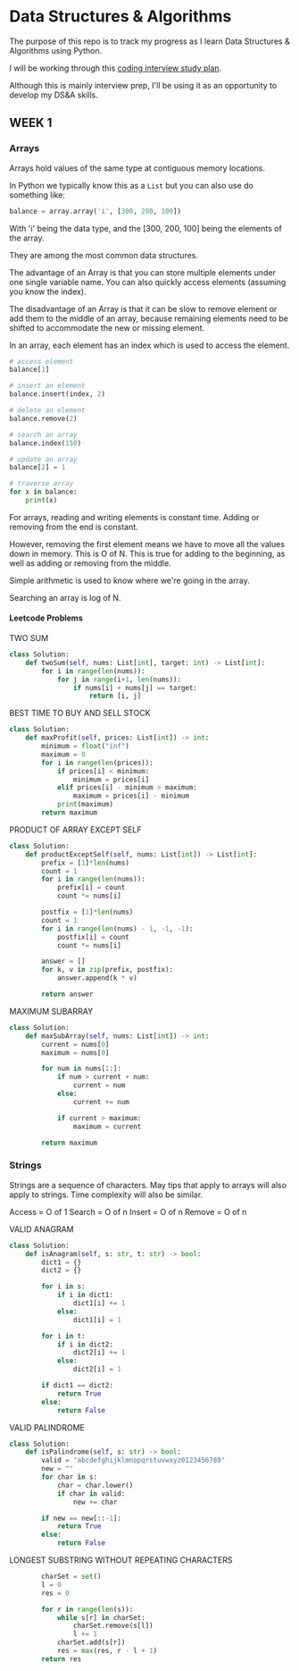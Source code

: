 # Data Structures & Algorithms

The purpose of this repo is to track my progress as I learn Data Structures & Algorithms using Python.

I will be working through this [coding interview study plan](https://www.techinterviewhandbook.org/coding-interview-study-plan/).

Although this is mainly interview prep, I'll be using it as an opportunity to develop my DS&A skills.

## WEEK 1

### Arrays

Arrays hold values of the same type at contiguous memory locations.

In Python we typically know this as a `List` but you can also use do something like:

```python
balance = array.array('i', [300, 200, 100])
```

With 'i' being the data type, and the [300, 200, 100] being the elements of the array.

They are among the most common data structures.

The advantage of an Array is that you can store multiple elements under one single variable name. You can also quickly access elements (assuming you know the index).

The disadvantage of an Array is that it can be slow to remove element or add them to the middle of an array, because remaining elements need to be shifted to accommodate the new or missing element.

In an array, each element has an index which is used to access the element.

```python
# access element
balance[1]

# insert an element
balance.insert(index, 2)

# delete an element
balance.remove(2)

# search an array
balance.index(150)

# update an array
balance[2] = 1

# traverse array
for x in balance:
    print(x)
```

For arrays, reading and writing elements is constant time. Adding or removing from the end is constant.

However, removing the first element means we have to move all the values down in memory. This is O of N. This is true for adding to the beginning, as well as adding or removing from the middle.

Simple arithmetic is used to know where we're going in the array.

Searching an array is log of N.

#### Leetcode Problems

TWO SUM

```python
class Solution:
    def twoSum(self, nums: List[int], target: int) -> List[int]:
        for i in range(len(nums)):
            for j in range(i+1, len(nums)):
                if nums[i] + nums[j] == target:
                    return [i, j]
```

BEST TIME TO BUY AND SELL STOCK

```python
class Solution:
    def maxProfit(self, prices: List[int]) -> int:
        minimum = float("inf")
        maximum = 0
        for i in range(len(prices)):
            if prices[i] < minimum:
                minimum = prices[i]
            elif prices[i] - minimum > maximum:
                maximum = prices[i] - minimum
            print(maximum)
        return maximum
```

PRODUCT OF ARRAY EXCEPT SELF

```python
class Solution:
    def productExceptSelf(self, nums: List[int]) -> List[int]:
        prefix = [1]*len(nums)
        count = 1
        for i in range(len(nums)):
            prefix[i] = count
            count *= nums[i]

        postfix = [1]*len(nums)
        count = 1
        for i in range(len(nums) - 1, -1, -1):
            postfix[i] = count
            count *= nums[i]

        answer = []
        for k, v in zip(prefix, postfix):
            answer.append(k * v)

        return answer
```

MAXIMUM SUBARRAY

```python
class Solution:
    def maxSubArray(self, nums: List[int]) -> int:
        current = nums[0]
        maximum = nums[0]

        for num in nums[1:]:
            if num > current + num:
                current = num
            else:
                current += num

            if current > maximum:
                maximum = current

        return maximum
```

### Strings

Strings are a sequence of characters. May tips that apply to arrays will also apply to strings. Time complexity will also be similar.

Access = O of 1
Search = O of n
Insert = O of n
Remove = O of n

VALID ANAGRAM

```python
class Solution:
    def isAnagram(self, s: str, t: str) -> bool:
        dict1 = {}
        dict2 = {}

        for i in s:
            if i in dict1:
                dict1[i] += 1
            else:
                dict1[i] = 1

        for i in t:
            if i in dict2:
                dict2[i] += 1
            else:
                dict2[i] = 1

        if dict1 == dict2:
            return True
        else:
            return False
```

VALID PALINDROME

```python
class Solution:
    def isPalindrome(self, s: str) -> bool:
        valid = "abcdefghijklmnopqrstuvwxyz0123456789"
        new = ""
        for char in s:
            char = char.lower()
            if char in valid:
                new += char

        if new == new[::-1]:
            return True
        else:
            return False
```

LONGEST SUBSTRING WITHOUT REPEATING CHARACTERS

```python
        charSet = set()
        l = 0
        res = 0

        for r in range(len(s)):
            while s[r] in charSet:
                charSet.remove(s[l])
                l += 1
            charSet.add(s[r])
            res = max(res, r - l + 1)
        return res
```
